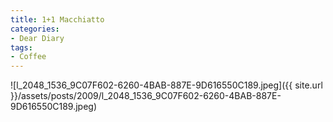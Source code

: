 ```yaml
---
title: 1+1 Macchiatto
categories:
- Dear Diary
tags:
- Coffee
---
```


![l_2048_1536_9C07F602-6260-4BAB-887E-9D616550C189.jpeg]({{ site.url }}/assets/posts/2009/l_2048_1536_9C07F602-6260-4BAB-887E-9D616550C189.jpeg)

